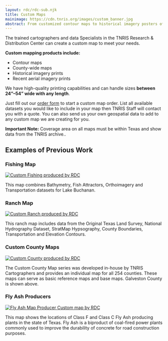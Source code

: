 ```yaml
---
layout: rdc/rdc-sub.njk
title: Custom Maps
mainimage: https://cdn.tnris.org/images/custom_banner.jpg
abstract: From customized contour maps to historical imagery posters of your hometown, we can make the map you’re looking for.
---
```


<p class="lead">The trained cartographers and data Specialists in the TNRIS Research & Distribution Center can create a custom map to meet your needs.</p>

<p class="lead"><strong>Custom mapping products include:</strong>
<ul class="lead">
<li>Contour maps</li>
<li>County-wide maps</li>
<li>Historical imagery prints</li>
<li>Recent aerial imagery prints</li></ul>
</p>


<p class="lead">We have high-quality printing capabilities and can handle sizes <strong>between 24”–54” wide with any length</strong>.</p>

<p class="lead">Just fill out our <a href="/order-map">order form</a> to start a custom map order. List all available datasets you would like to include in your map then TNRIS Staff will contact you with a quote. You can also send us your own geospatial data to add to any custom map we are creating for you.</p>

<div class="bs-callout bs-callout-info"><strong>Important Note:</strong> Coverage area on all maps must be within Texas and show data from the TNRIS archive.. </div>

## Examples of Previous Work
<div class="row">

<div class="col-md-4">
<h3>Fishing Map</h3>
<a href="https://cdn.tnris.org/images/custom_fishing_map.jpg"  data-toggle="lightbox" data-gallery="example-gallery" data-title="Custom Fishing Map">
<img src="https://cdn.tnris.org/images/custom_fishing_map_th.jpg" class="thumbnail custom-map-thumb img-fluid" alt="Custom Fishing produced by RDC">
</a>

<p>This map combines Bathymetry, Fish Attractors, Orthoimagery and Transportation datasets for Lake Buchanan.</p>
</div>

<div class="col-md-4">
<h3>Ranch Map</h3>

<a href="https://cdn.tnris.org/images/custom_ranch_map.jpg"  data-toggle="lightbox" data-gallery="example-gallery" data-title="Custom Ranch Map">
<img src="https://cdn.tnris.org/images/custom_ranch_map_th.jpg" class="thumbnail custom-map-thumb img-fluid" alt="Custom Ranch produced by RDC">
</a>

<p>This ranch map includes data from the Original Texas Land Survey, National Hydrography Dataset, StratMap Hypsography, County Boundaries, Transportation and Elevation Contours.</p>
</div>


<div class="col-md-4">
<h3>Custom County Maps</h3>
<a href="https://cdn.tnris.org/images/galveston_county_custom_map.jpg"  data-toggle="lightbox" data-gallery="example-gallery" data-title="Custom County Map">
<img src="https://cdn.tnris.org/images/galveston_county_custom_map_th.jpg" class="thumbnail custom-map-thumb img-fluid" alt="Custom County produced by RDC">
</a>
<p>The Custom County Map series was developed in-house by TNRIS Cartographers and provides an individual map for all 254 counties. These maps can serve as basic reference maps and base maps. Galveston County is shown above.</p>
</div>

<div class="col-md-4">
<h3>Fly Ash Producers</h3>
<a href="https://cdn.tnris.org/images/flyash_custom_map.jpg"  data-toggle="lightbox" data-gallery="example-gallery" data-title="Map of Fly Ash Producers">
<img src="https://cdn.tnris.org/images/flyash_custom_map_th.jpg" class="thumbnail custom-map-thumb img-fluid" alt="Fly Ash Map Producer Custom map by RDC">
</a>
<p>This map shows the locations of Class F and Class C Fly Ash producing plants in the state of Texas. Fly Ash is a biproduct of coal-fired power plants commonly used to improve the durability of concrete for road construction purposes.</p>
</div>



</div>
